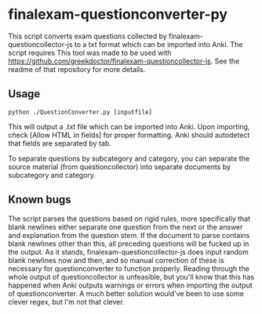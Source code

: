 # finalexam-questionconverter-py
This script converts exam questions collected by finalexam-questioncollector-js to a txt format which can be imported into Anki. The script requires 
This tool was made to be used with https://github.com/greekdoctor/finalexam-questioncollector-js. See the readme of that repository for more details.

## Usage
`python ./QuestionConverter.py [inputfile]`

This will output a .txt file which can be imported into Anki. Upon importing, check [Allow HTML in fields] for proper formatting. Anki should autodetect that fields are separated by tab.

To separate questions by subcategory and category, you can separate the source material (from questioncollector) into separate documents by subcategory and category.

## Known bugs
The script parses the questions based on rigid rules, more specifically that blank newlines either separate one question from the next or the answer and explanation from the question stem. If the document to parse contains blank newlines other than this, all preceding questions will be fucked up in the output. As it stands, finalexam-questioncollector-js does input random blank newlines now and then, and so manual correction of these is necessary for questionconverter to function properly. Reading through the whole output of questioncollector is unfeasible, but you'll know that this has happened when Anki outputs warnings or errors when importing the output of questionconverter.
A much better solution would've been to use some clever regex, but I'm not that clever.
